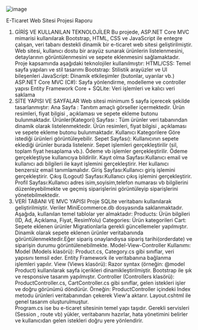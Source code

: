 

![image](https://github.com/user-attachments/assets/7c762289-5b2e-4b0f-a2c3-d69e9e0dc823)

















E-Ticaret Web Sitesi Projesi Raporu 
1. GİRİŞ VE KULLANILAN TEKNOLOJİLER 
Bu projede, ASP.NET Core MVC mimarisi kullanılarak Bootstrap, HTML, CSS ve JavaScript 
ile entegre çalışan, veri tabanı destekli dinamik bir e-ticaret web sitesi geliştirilmiştir. Web 
sitesi, kullanıcı dostu bir arayüz sunarak ürünlerin listelenmesini, detaylarının 
görüntülenmesini ve sepete eklenmesini sağlamaktadır. 
Proje kapsamında aşağıdaki teknolojiler kullanılmıştır: 
HTML/CSS: Temel sayfa yapıları ve stil tasarımı 
Bootstrap: Stilistik arayüzler ve UI bileşenleri 
JavaScript: Dinamik etkileşimler (butonlar, uyarılar vb.) 
ASP.NET Core MVC (C#): Sayfa yönlendirme, modelleme ve controller yapısı 
Entity Framework Core + SQLite: Veri işlemleri ve kalıcı veri saklama 
2. SİTE YAPISI VE SAYFALAR 
Web sitesi minimum 5 sayfa içerecek şekilde tasarlanmıştır: 
Ana Sayfa : 
Tanıtım amaçlı görseller içermektedir. 
Ürün resimleri, fiyat bilgisi , açıklaması ve sepete ekleme butonu bulunmaktadır. 
Ürünler(Kategori) Sayfası : 
Tüm ürünler veri tabanından dinamik olarak listelenmektedir. 
Ürün resimleri, fiyat bilgisi , açıklaması ve sepete ekleme butonu bulunmaktadır. 
Kullanıcı Kategorilere Göre istediği  ürünleri görüntüleyebilir. 
Sepet Sayfası): 
Kullanıcının sepete eklediği ürünler burada listelenir. 
Sepet işlemleri gerçekleştirilir (sil, toplam fiyat hesaplama vb.). 
Ödeme vb işlemler gerçekleştirilir. 
Ödeme gerçekleştiyse kullanıcıya bildirilir. 
Kayıt olma Sayfası:Kullanıcı email ve kullanıcı adı bilgileri ile kayıt işlemini gerçekleştirir. Her 
kullanıcı benzersiz email tanımlamalıdır. 
Giriş Sayfası:Kullanıcı giriş işlemini gerçekleştirir. 
Çıkış (Logout) Sayfası:Kullanıcı çıkış işlemini gerçekleştirir. 
Profil Sayfası:Kullanıcı adres isim,soyisim,telefon numarası vb bilgilerini düzenleyebilmekte 
ve geçmiş siparişlerini görüntüleyip siparişlerini yönetebilmektedir. 
3. VERİ TABANI VE MVC YAPISI 
Proje SQLite veritabanı kullanılarak geliştirilmiştir. Veriler MiniEcommerce.db dosyasında 
saklanmaktadır. Aşağıda, kullanılan temel tablolar yer almaktadır: 
Products: Ürün bilgileri (ID, Ad, Açıklama, Fiyat, ResimYolu) 
Categories: Ürün kategorileri 
Cart: Sepete eklenen ürünler 
Migrationlarla gerekli güncellemeler yapılmıştır. 
Dinamik olarak sepete eklenen ürünler veritabanında görüntülenmektedir.Eğer sipariş 
onaylandıysa sipariş tarihi(orderdate) ve siparişin durumu görüntülenebilmekte. 
Model-View-Controller Kullanımı: 
Model (Models klasörü): 
Product.cs, Category.cs gibi sınıflar, veri yapısını temsil eder. 
Entity Framework ile veritabanına bağlanma işlemleri yapılır. 
View (Views klasörü): 
Razor syntax (örneğin: @model Product) kullanılarak sayfa içerikleri dinamikleştirilmiştir. 
Bootstrap ile şık ve responsive tasarım yapılmıştır. 
Controller (Controllers klasörü): 
ProductController.cs, CartController.cs gibi sınıflar, gelen istekleri işler ve doğru görünümü 
döndürür. 
Örneğin: ProductController içindeki Index metodu ürünleri veritabanından çekerek View'a 
aktarır. 
Layout.cshtml ile genel tasarım oluşturulmuştur.  
Program.cs ise bu e-ticaret sitesinin temel yapı taşıdır. Gerekli servisleri (Session , route vb) 
yükler, veritabanını hazırlar, hata yönetimini belirler ve kullanıcıdan gelen istekleri doğru yere 
yönlendirir.
